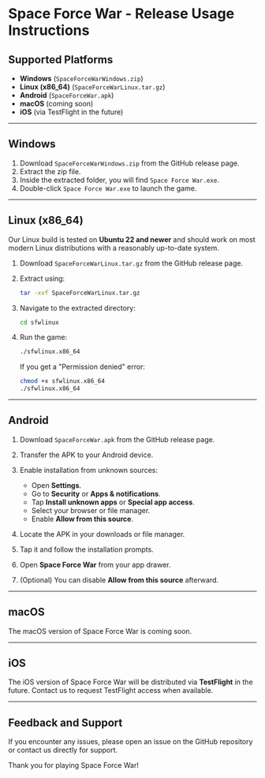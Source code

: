 # Space Force War - Release Usage Instructions

## Supported Platforms

* **Windows** (`SpaceForceWarWindows.zip`)
* **Linux (x86\_64)** (`SpaceForceWarLinux.tar.gz`)
* **Android** (`SpaceForceWar.apk`)
* **macOS** (coming soon)
* **iOS** (via TestFlight in the future)

---

## Windows

1. Download `SpaceForceWarWindows.zip` from the GitHub release page.
2. Extract the zip file.
3. Inside the extracted folder, you will find `Space Force War.exe`.
4. Double-click `Space Force War.exe` to launch the game.

---

## Linux (x86\_64)

Our Linux build is tested on **Ubuntu 22 and newer** and should work on most modern Linux distributions with a reasonably up-to-date system.

1. Download `SpaceForceWarLinux.tar.gz` from the GitHub release page.
2. Extract using:

   ```bash
   tar -xvf SpaceForceWarLinux.tar.gz
   ```
3. Navigate to the extracted directory:

   ```bash
   cd sfwlinux
   ```
4. Run the game:

   ```bash
   ./sfwlinux.x86_64
   ```

   If you get a "Permission denied" error:

   ```bash
   chmod +x sfwlinux.x86_64
   ./sfwlinux.x86_64
   ```

---

## Android

1. Download `SpaceForceWar.apk` from the GitHub release page.
2. Transfer the APK to your Android device.
3. Enable installation from unknown sources:

   * Open **Settings**.
   * Go to **Security** or **Apps & notifications**.
   * Tap **Install unknown apps** or **Special app access**.
   * Select your browser or file manager.
   * Enable **Allow from this source**.
4. Locate the APK in your downloads or file manager.
5. Tap it and follow the installation prompts.
6. Open **Space Force War** from your app drawer.
7. (Optional) You can disable **Allow from this source** afterward.

---

## macOS

The macOS version of Space Force War is coming soon.

---

## iOS

The iOS version of Space Force War will be distributed via **TestFlight** in the future. Contact us to request TestFlight access when available.

---

## Feedback and Support

If you encounter any issues, please open an issue on the GitHub repository or contact us directly for support.

Thank you for playing Space Force War!
